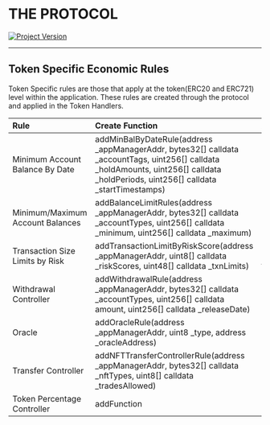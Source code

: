 # THE PROTOCOL
[![Project Version][version-image]][version-url]

---

## Token Specific Economic Rules

Token Specific rules are those that apply at the token(ERC20 and ERC721) level within the application. These rules are created through the protocol and applied in the Token Handlers. 

| Rule         | Create Function  | Activation Function  | Application Function | Applicability | 
| :--- | :---  | :--- | :--- | :--- |
| Minimum Account Balance By Date | addMinBalByDateRule(address _appManagerAddr, bytes32[] calldata _accountTags, uint256[] calldata _holdAmounts, uint256[] calldata _holdPeriods, uint256[] calldata _startTimestamps)|   activateMinBalByDateRule(bool _on) | setMinBalByDateRuleId(uint32 _ruleId)  | NFT |
| Minimum/Maximum Account Balances |   addBalanceLimitRules(address _appManagerAddr, bytes32[] calldata _accountTypes,      uint256[] calldata _minimum, uint256[] calldata _maximum)|   activateMinMaxBalanceRule(bool _on) | setMinMaxBalanceRuleId(uint32 _ruleId)  | NFT |
| Transaction Size Limits by Risk |   addTransactionLimitByRiskScore(address _appManagerAddr, uint8[] calldata _riskScores, uint48[] calldata _txnLimits)| activateTransactionLimitByRiskRule(bool _on) | setTransactionLimitByRiskRuleId(uint32 _ruleId)  | NFT |
| Withdrawal Controller |   addWithdrawalRule(address _appManagerAddr, bytes32[] calldata _accountTypes, uint256[] calldata amount, uint256[] calldata _releaseDate)| addActivation | addApplication | NFT |
| Oracle |   addOracleRule(address _appManagerAddr, uint8 _type, address _oracleAddress)|   activateOracleRule(bool _on) | setOracleRuleId(uint32 _ruleId) | NFT |
| Transfer Controller |   addNFTTransferControllerRule(address _appManagerAddr, bytes32[] calldata _nftTypes, uint8[] calldata _tradesAllowed)|   activateTradeControlRule(bool _on) | setTradeControlRuleId(uint32 _ruleId)  |  NFT |
| Token Percentage Controller | addFunction | addActivation | addApplication | NFT |




<!-- These are the header links -->
[version-image]: https://img.shields.io/badge/Version-1.0.0-brightgreen?style=for-the-badge&logo=appveyor
[version-url]: https://github.com/thrackle-io/Tron